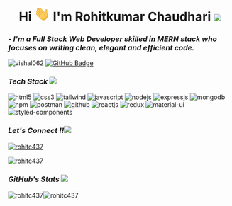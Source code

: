 <h1 align="center">
  Hi
  <img
    src="https://raw.githubusercontent.com/ABSphreak/ABSphreak/master/gifs/Hi.gif"
    width="35"
  />
  I'm Rohitkumar Chaudhari
  <img
    src="https://camo.githubusercontent.com/d3359cb00ab0b5ed8f2e1fe3fceb4fbaf3b614340f8c0db99c17b9f50b351770/68747470733a2f2f656d6f6a69732e736c61636b6d6f6a69732e636f6d2f656d6f6a69732f696d616765732f313533313834393433302f343234362f626c6f622d73756e676c61737365732e6769663f31353331383439343330"
    width="35"
  />
</h1>
<h3>
  -
  <i
    >I'm a Full Stack Web Developer skilled in MERN stack who focuses on writing
    clean, elegant and efficient code.</i
  >
</h3>

<p align="left">
  <img
    src="https://komarev.com/ghpvc/?username=rohitc437&label=Profile%20views&color=0e75b6&style=flat"
    alt="vishal062"
  />
  <a href="https://github.com/rohitc437?tab=followers"
    ><img
      src="https://img.shields.io/github/followers/rohitc437?label=Followers&style=social"
      alt="GitHub Badge"
  /></a>
</p>

<h3>
  <i
    >Tech Stack
    <img
      src="https://camo.githubusercontent.com/beb64ff21c883e318e4f5db5231c2ba4175705bea1c9249e82a41ab375db4f75/68747470733a2f2f6d65646961322e67697068792e636f6d2f6d656469612f51737347456d706b79454f684243623765312f67697068792e6769663f6369643d656366303565343761306e336769316266716e74716d6f62386739616964316f796a327772336473336d67373030626c267269643d67697068792e676966"
      width="35"
  /></i>
</h3>

<p>
  <img
    src="https://img.shields.io/badge/HTML5-E34F26?style=for-the-badge&logo=html5&logoColor=white"
    alt="html5"
  />
  <img
    src="https://img.shields.io/badge/CSS3-1572B6?style=for-the-badge&logo=css3&logoColor=white"
    alt="css3"
  />
  <img
    src="https://img.shields.io/badge/Tailwind_CSS-38B2AC?style=for-the-badge&logo=tailwind-css&logoColor=white"
    alt="tailwind"
  />
  <img
    src="https://img.shields.io/badge/JavaScript-323330?style=for-the-badge&logo=javascript&logoColor=F7DF1E"
    alt="javascript"
  />
  <img
    src="https://img.shields.io/badge/Node.js-339933?style=for-the-badge&logo=nodedotjs&logoColor=white"
    alt="nodejs"
  />
  <img
    src="https://img.shields.io/badge/Express.js-000000?style=for-the-badge&logo=express&logoColor=white"
    alt="expressjs"
  />
  <img
    src="https://img.shields.io/badge/MongoDB-4EA94B?style=for-the-badge&logo=mongodb&logoColor=white"
    alt="mongodb"
  />
  <img
    src="https://img.shields.io/badge/npm-CB3837?style=for-the-badge&logo=npm&logoColor=white"
    alt="npm"
  />
  <img
    src="https://img.shields.io/badge/Postman-FF6C37?style=for-the-badge&logo=Postman&logoColor=white"
    alt="postman"
  />
  <img
    src="https://img.shields.io/badge/GitHub-100000?style=for-the-badge&logo=github&logoColor=white"
    alt="github"
  />
  <img
    src="https://img.shields.io/badge/React-20232A?style=for-the-badge&logo=react&logoColor=61DAFB"
    alt="reactjs"
  />
  <img
    src="https://img.shields.io/badge/Redux-593D88?style=for-the-badge&logo=redux&logoColor=white"
    alt="redux"
  />
  <img
    src="https://img.shields.io/badge/Material%20UI-007FFF?style=for-the-badge&logo=mui&logoColor=white"
    alt="material-ui"
  />
  <img
    src="https://img.shields.io/badge/styled--components-DB7093?style=for-the-badge&logo=styled-components&logoColor=white"
    alt="styled-components"
  />
</p>

<h3>
  <i
    >Let's Connect !!<img
      src="https://raw.githubusercontent.com/ShahriarShafin/ShahriarShafin/main/Assets/handshake.gif"
      width="100"
  /></i>
</h3>
<p align="left">
  <a
    href="https://www.linkedin.com/in/rohitkumar-chaudhari-0160b9119"
    target="blank"
    ><img
      align="center"
      src="https://img.shields.io/badge/LinkedIn-0077B5?style=for-the-badge&logo=linkedin&logoColor=white"
      alt="rohitc437"
  /></a>

  <a
    title="rohitc437@gmail.com"
    href="mailto:rohitc437@gmail.com"
    target="blank"
    ><img
      align="center"
      src="https://img.shields.io/badge/Gmail-D14836?style=for-the-badge&logo=gmail&logoColor=white"
      alt="rohitc437"
  /></a>
</p>

<h3>
  <i
    >GitHub's Stats
    <img
      src="https://camo.githubusercontent.com/f11b92476ee793cfe97f20e0564ab552bd9bd670179d7b6772c59bb4d3218ca6/68747470733a2f2f692e70696e696d672e636f6d2f6f726967696e616c732f36352f63342f66342f36356334663435323537316265313236316539633632336637646134383861632e676966"
      width="35"
  /></i>
</h3>

<p>
  <img
    align="center"
    src="https://github-readme-stats.vercel.app/api?username=m-sehrawat&count_private=true&show_icons=true&include_all_commits=true&hide=issues,contribs&border_radius=0&locale=en"
    alt="rohitc437"
    height="139"
  /><img
    align="center"
    src="https://github-readme-stats.vercel.app/api/top-langs/?username=m-sehrawat&layout=compact&border_radius=0"
    alt="rohitc437"
    height="139"
  />
</p>
